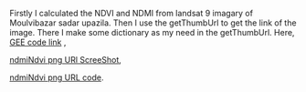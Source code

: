 Firstly I calculated the NDVI and NDMI from landsat 9 imagary of Moulvibazar sadar upazila. Then I use the getThumbUrl to get the link of the image. There I make some dictionary as my need in the getThumbUrl. Here, [GEE code link](https://code.earthengine.google.com/226971bf3d4714a7cae2260ad9d31248) ,

[ndmiNdvi png URl ScreeShot](https://github.com/AtikulRahi/getThumbUrl/blob/main/PNG%20NDVI%20NDMI.JPG), 

[ndmiNdvi png URL code](https://github.com/AtikulRahi/getThumbUrl/blob/main/ndviNdmiPngUrl.js).
